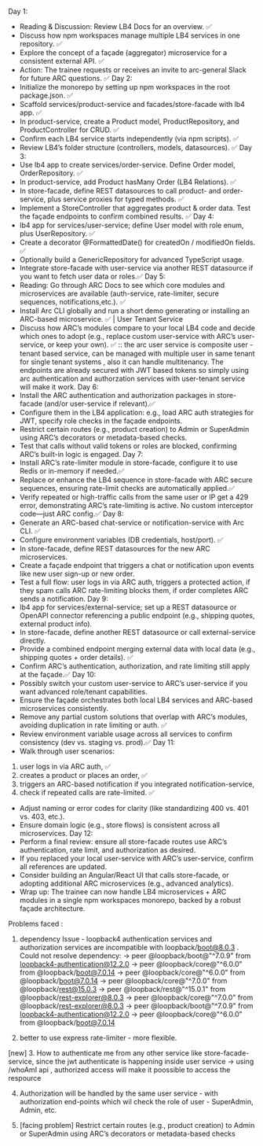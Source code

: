 Day 1:
- Reading & Discussion: Review LB4 Docs for an overview. ✅
- Discuss how npm workspaces manage multiple LB4 services in one repository. ✅
- Explore the concept of a façade (aggregator) microservice for a consistent external API. ✅
- Action: The trainee requests or receives an invite to arc-general Slack for future ARC questions. ✅
Day 2:
- Initialize the monorepo by setting up npm workspaces in the root package.json. ✅
- Scaffold services/product-service and facades/store-facade with lb4 app. ✅
- In product-service, create a Product model, ProductRepository, and ProductController for CRUD. ✅
- Confirm each LB4 service starts independently (via npm scripts). ✅
- Review LB4’s folder structure (controllers, models, datasources). ✅
Day 3:
- Use lb4 app to create services/order-service. Define Order model, OrderRepository. ✅
- In product-service, add Product hasMany Order (LB4 Relations). ✅
- In store-facade, define REST datasources to call product- and order-service, plus service proxies for typed methods. ✅
- Implement a StoreController that aggregates product & order data. Test the façade endpoints to confirm combined results. ✅
Day 4:
- lb4 app for services/user-service; define User model with role enum, plus UserRepository. ✅
- Create a decorator @FormattedDate() for createdOn / modifiedOn fields. ✅
- Optionally build a GenericRepository<T> for advanced TypeScript usage.
- Integrate store-facade with user-service via another REST datasource if you want to fetch user data or roles.✅
Day 5:
- Reading: Go through ARC Docs to see which core modules and microservices are available (auth-service, rate-limiter, secure sequences, notifications,etc.).  ✅
- Install Arc CLI globally and run a short demo generating or installing an ARC-based microservice. ✅ | User Tenant Service 
- Discuss how ARC’s modules compare to your local LB4 code and decide which ones to adopt (e.g., replace custom user-service with ARC’s user-service, or keep your own). ✅ :: the arc user service is composite user - tenant based service, can be managed with multiple user in same tenant for single tenant systems , also it can handle multitenancy. The endpoints are already secured with JWT based tokens so simply using arc authentication and authorzation services with user-tenant service will make it work.
Day 6:
- Install the ARC authentication and authorization packages in store-facade (and/or user-service if relevant).✅
- Configure them in the LB4 application: e.g., load ARC auth strategies for JWT, specify role checks in the façade endpoints.
- Restrict certain routes (e.g., product creation) to Admin or SuperAdmin using ARC’s decorators or metadata-based checks.
- Test that calls without valid tokens or roles are blocked, confirming ARC’s built-in logic is engaged.
Day 7:
- Install ARC’s rate-limiter module in store-facade, configure it to use Redis or in-memory if needed.✅
- Replace or enhance the LB4 sequence in store-facade with ARC secure sequences, ensuring rate-limit checks are automatically applied.✅
- Verify repeated or high-traffic calls from the same user or IP get a 429 error, demonstrating ARC’s rate-limiting is active. No custom interceptor code—just ARC config.✅
Day 8:
- Generate an ARC-based chat-service or notification-service with Arc CLI. ✅
- Configure environment variables (DB credentials, host/port). ✅
- In store-facade, define REST datasources for the new ARC microservices. 
- Create a façade endpoint that triggers a chat or notification upon events like new user sign-up or new order. 
- Test a full flow: user logs in via ARC auth, triggers a protected action, if they spam calls ARC rate-limiting blocks them, if order completes ARC sends a notification.
Day 9:
- lb4 app for services/external-service; set up a REST datasource or OpenAPI connector referencing a public endpoint (e.g., shipping quotes, external product info).
- In store-facade, define another REST datasource or call external-service directly. 
- Provide a combined endpoint merging external data with local data (e.g., shipping quotes + order details). ✅
- Confirm ARC’s authentication, authorization, and rate limiting still apply at the façade.✅
Day 10:
- Possibly switch your custom user-service to ARC’s user-service if you want advanced role/tenant capabilities.
- Ensure the façade orchestrates both local LB4 services and ARC-based microservices consistently.
- Remove any partial custom solutions that overlap with ARC’s modules, avoiding duplication in rate limiting or auth. ✅
- Review environment variable usage across all services to confirm consistency (dev vs. staging vs. prod).✅
Day 11:
- Walk through user scenarios: 
1) user logs in via ARC auth, ✅
2) creates a product or places an order, ✅
3) triggers an ARC-based notification if you integrated notification-service, 
4) check if repeated calls are rate-limited. ✅
- Adjust naming or error codes for clarity (like standardizing 400 vs. 401 vs. 403, etc.). 
- Ensure domain logic (e.g., store flows) is consistent across all microservices.
Day 12:
- Perform a final review: ensure all store-facade routes use ARC’s authentication, rate limit, and authorization as desired.
- If you replaced your local user-service with ARC’s user-service, confirm all references are updated. 
- Consider building an Angular/React UI that calls store-facade, or adopting additional ARC microservices (e.g., advanced analytics). 
- Wrap up: The trainee can now handle LB4 microservices + ARC modules in a single npm workspaces monorepo, backed by a robust façade architecture.


Problems faced : 
1. dependency Issue - loopback4 authentication services and authorization services are incompatible with loopback/boot@8.0.3 .  
Could not resolve dependency:
-> peer @loopback/boot@"^7.0.9" from loopback4-authentication@12.2.0
-> peer @loopback/core@"^6.0.0" from @loopback/boot@7.0.14
-> peer @loopback/core@"^6.0.0" from @loopback/boot@7.0.14
-> peer @loopback/core@"^7.0.0" from @loopback/rest@15.0.3
-> peer @loopback/rest@"^15.0.1" from @loopback/rest-explorer@8.0.3
-> peer @loopback/core@"^7.0.0" from @loopback/rest-explorer@8.0.3
-> peer @loopback/boot@"^7.0.9" from loopback4-authentication@12.2.0
-> peer @loopback/core@"^6.0.0" from @loopback/boot@7.0.14






2. better to use express rate-limiter - more flexible.


[new]
3. How to authenticate me from any other service like store-facade-service, since the jwt authenticate is happening inside user service
-> using /whoAmI api , authorized access will make it poossible to access the respource

4. Authorization will be handled by the same user service - with authorization end-points which wil check the role of user - SuperAdmin, Admin, etc.

5. [facing problem] Restrict certain routes (e.g., product creation) to Admin or SuperAdmin using ARC’s decorators or metadata-based checks
